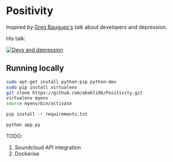 # Positivity

Inspired by [Greg Baugues's](http://baugues.com/) talk about developers and depression.

His talk:

[![Devs and depression](http://img.youtube.com/vi/yFIa-Mc2KSk/0.jpg)](http://www.youtube.com/watch?v=yFIa-Mc2KSk)

## Running locally

```bash
sudo apt-get install python-pip python-dev
sudo pip install virtualenv
git clone https://github.com/akohli96/Positivity.git
virtualenv myenv
source myenv/bin/activate

pip install -r requirements.txt

python app.py

```

TODO:

1. Soundcloud API integration
2. Dockerise
